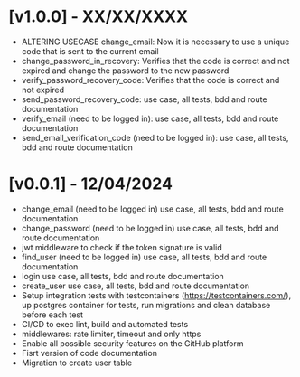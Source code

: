 # [v1.0.0] - XX/XX/XXXX

- ALTERING USECASE change_email: Now it is necessary to use a unique code that is sent to the current email
- change_password_in_recovery: Verifies that the code is correct and not expired and change the password to the new password
- verify_password_recovery_code: Verifies that the code is correct and not expired
- send_password_recovery_code: use case, all tests, bdd and route documentation
- verify_email (need to be logged in): use case, all tests, bdd and route documentation
- send_email_verification_code (need to be logged in): use case, all tests, bdd and route documentation

# [v0.0.1] - 12/04/2024

- change_email (need to be logged in) use case, all tests, bdd and route documentation
- change_password (need to be logged in) use case, all tests, bdd and route documentation
- jwt middleware to check if the token signature is valid
- find_user (need to be logged in) use case, all tests, bdd and route documentation
- login use case, all tests, bdd and route documentation
- create_user use case, all tests, bdd and route documentation
- Setup integration tests with testcontainers (https://testcontainers.com/), up postgres container for tests, run migrations and clean database before each test
- CI/CD to exec lint, build and automated tests
- middlewares: rate limiter, timeout and only https
- Enable all possible security features on the GitHub platform
- Fisrt version of code documentation
- Migration to create user table
